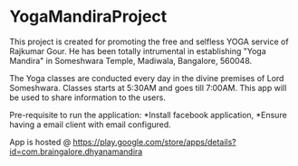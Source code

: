 # YogaMandiraProject
This project is created for promoting the free and selfless YOGA service of Rajkumar Gour. He has been totally intrumental in establishing "Yoga Mandira" in Someshwara Temple, Madiwala, Bangalore, 560048.

The Yoga classes are conducted every day in the divine premises of Lord Someshwara. Classes starts at 5:30AM and goes till 7:00AM. This app will be used to share information to the users.

Pre-requisite to run the application:
*Install facebook application,
*Ensure having a email client with email configured.

App is hosted @ https://play.google.com/store/apps/details?id=com.braingalore.dhyanamandira
